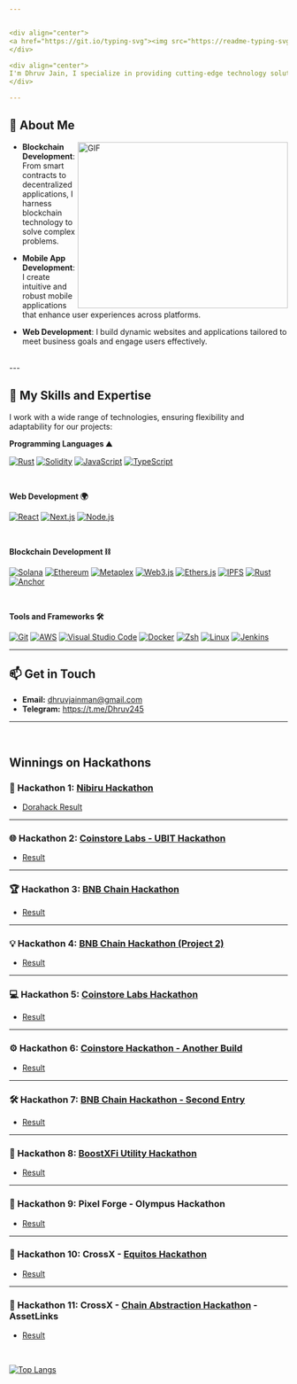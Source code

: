 ```yaml
---


<div align="center">
<a href="https://git.io/typing-svg"><img src="https://readme-typing-svg.herokuapp.com?font=Fira+Code&duration=500&pause=1000&color=0A93E2&background=FF000000&width=435&lines=Hello%2C+I'm+Dhruv+Jain;Leading+Innovative+Tech+Projects;Empowering+Business+with+Technology..." alt="Typing SVG" /></a>
</div>

<div align="center">
I'm Dhruv Jain, I specialize in providing cutting-edge technology solutions across various sectors. My expertise spans blockchain development, mobile app development, and web development, ensuring that I meet my clients' diverse needs with the latest technologies.
</div>

---
```


## 🧐 About Me

<img align="right" alt="GIF" src="https://user-images.githubusercontent.com/33197180/125737592-447b9a2b-cbdd-44d4-9e8b-a990e88cac29.gif?raw=true" width="380" height="300" />

- **Blockchain Development**: From smart contracts to decentralized applications, I harness blockchain technology to solve complex problems.

- **Mobile App Development**: I create intuitive and robust mobile applications that enhance user experiences across platforms.

- **Web Development**: I build dynamic websites and applications tailored to meet business goals and engage users effectively.
</br>
--- 
</br>

## 🚀 My Skills and Expertise

I work with a wide range of technologies, ensuring flexibility and adaptability for our projects:

**Programming Languages ⛰️**

[![Rust](https://img.shields.io/badge/Rust-000000?style=for-the-badge&logo=rust&logoColor=white)](https://www.rust-lang.org/)
[![Solidity](https://img.shields.io/badge/Solidity-363636?style=for-the-badge&logo=solidity&logoColor=white)](https://soliditylang.org/)
[![JavaScript](https://img.shields.io/badge/JavaScript-F7DF1E?style=for-the-badge&logo=javascript&logoColor=black)](https://developer.mozilla.org/en-US/docs/Web/JavaScript)
[![TypeScript](https://img.shields.io/badge/TypeScript-3178C6?style=for-the-badge&logo=typescript&logoColor=white)](https://www.typescriptlang.org/)

<br>

**Web Development 🌍**

[![React](https://img.shields.io/badge/React-20232A?style=for-the-badge&logo=react&logoColor=61DAFB)](https://reactjs.org/)
[![Next.js](https://img.shields.io/badge/Next.js-000000?style=for-the-badge&logo=next.js&logoColor=white)](https://nextjs.org/)
[![Node.js](https://img.shields.io/badge/Node.js-339933?style=for-the-badge&logo=node.js&logoColor=white)](https://nodejs.org/)

<br>

**Blockchain Development ⛓️**

[![Solana](https://img.shields.io/badge/Solana-000000?style=for-the-badge&logo=solana&logoColor=white)](https://solana.com/)
[![Ethereum](https://img.shields.io/badge/Ethereum-3C3C3D?style=for-the-badge&logo=ethereum&logoColor=white)](https://ethereum.org/)
[![Metaplex](https://img.shields.io/badge/Metaplex-20232A?style=for-the-badge&logo=metaplex&logoColor=blue)](https://www.metaplex.com/)
[![Web3.js](https://img.shields.io/badge/Web3.js-F16822?style=for-the-badge&logo=web3dotjs&logoColor=white)](https://web3js.readthedocs.io/)
[![Ethers.js](https://img.shields.io/badge/Ethers.js-276FD6?style=for-the-badge&logo=ethers-dot-js&logoColor=white)](https://docs.ethers.io/)
[![IPFS](https://img.shields.io/badge/IPFS-65C2CB?style=for-the-badge&logo=ipfs&logoColor=white)](https://ipfs.io/)
[![Rust](https://img.shields.io/badge/Rust-000000?style=for-the-badge&logo=rust&logoColor=white)](https://www.rust-lang.org/)
[![Anchor](https://img.shields.io/badge/Anchor-FF0000?style=for-the-badge&logo=anchor&logoColor=white)](https://project-serum.github.io/anchor/)

<br>

**Tools and Frameworks 🛠️**

[![Git](https://img.shields.io/badge/Git-F05032?style=for-the-badge&logo=git&logoColor=white)](https://git-scm.com/)
[![AWS](https://img.shields.io/badge/AWS-FF9900?style=for-the-badge&logo=amazon-aws&logoColor=white)](https://aws.amazon.com/)
[![Visual Studio Code](https://img.shields.io/badge/Visual_Studio_Code-007ACC?style=for-the-badge&logo=visual-studio-code&logoColor=white)](https://code.visualstudio.com/)
[![Docker](https://img.shields.io/badge/Docker-2496ED?style=for-the-badge&logo=docker&logoColor=white)](https://www.docker.com/)
[![Zsh](https://img.shields.io/badge/Zsh-4E9A06?style=for-the-badge&logo=gnupg&logoColor=white)](https://www.zsh.org/)
[![Linux](https://img.shields.io/badge/Linux-FCC624?style=for-the-badge&logo=linux&logoColor=black)](https://www.linux.org/)
[![Jenkins](https://img.shields.io/badge/Jenkins-D24939?style=for-the-badge&logo=jenkins&logoColor=white)](https://www.jenkins.io/)

---

## 📫 Get in Touch

- **Email:** dhruvjainman@gmail.com
- **Telegram:** https://t.me/Dhruv245



---
<br>

## Winnings on Hackathons

### 🚀 Hackathon 1: [Nibiru Hackathon](https://dorahacks.io/buidl/13870)
- [Dorahack Result](https://x.com/nibiruchain/status/1809381527069102235?s=46)

---

### 🌐 Hackathon 2: [Coinstore Labs - UBIT Hackathon](https://dorahacks.io/buidl/13975)
- [Result](https://dorahacks.io/hackathon/coinstorelabs-ubit-hackathon/results)

---

### 🏆 Hackathon 3: [BNB Chain Hackathon](https://dorahacks.io/buidl/15626)
- [Result](https://x.com/BNBCHAIN/status/1841553750093398087/photo/1)

---

### 💡 Hackathon 4: [BNB Chain Hackathon (Project 2)](https://dorahacks.io/buidl/14964/)
- [Result](https://x.com/BNBCHAIN/status/1841553750093398087/photo/1)

---

### 💻 Hackathon 5: [Coinstore Labs Hackathon](https://dorahacks.io/buidl/13975)
- [Result](https://x.com/CoinstoreExc/status/1839249552127439128)

---

### ⚙️ Hackathon 6: [Coinstore Hackathon - Another Build](https://dorahacks.io/buidl/16330/)
- [Result](https://x.com/CoinstoreExc/status/1839249552127439128)

---

### 🛠 Hackathon 7: [BNB Chain Hackathon - Second Entry](https://dorahacks.io/buidl/15626)
- [Result](https://x.com/CoinstoreExc/status/1839249552127439128)

---

### 🎯 Hackathon 8: [BoostXFi Utility Hackathon](https://dorahacks.io/buidl/16665)
- [Result](https://dorahacks.io/hackathon/boostxfiutility/winners-results)

---

### 🎨 Hackathon 9: Pixel Forge - Olympus Hackathon
- [Result](https://movementlabs.notion.site/Olympus-Hackathon-Finalists-588d4533f53a4a32b0a67f7cb9846452)

---

### 🎨 Hackathon 10: CrossX - [Equitos Hackathon](https://dorahacks.io/buidl/16570)
- [Result](https://t.me/EquitoNetwork/33633)
  
---

### 🎨 Hackathon 11: CrossX - [Chain Abstraction Hackathon](https://www.encode.club/chain-abstraction-hackathon) - AssetLinks
- [Result](https://discord.com/channels/705799923014041651/1264888439929569280/1311284134752030752)
  
<br>



<!-- [![Dhruv's GitHub stats](https://github-readme-stats.vercel.app/api?username=dhruv-username)](https://github.com/dhruv-username/github-readme-stats) -->


[![Top Langs](https://github-readme-stats.vercel.app/api/top-langs/?username=dhruv245&layout=donut-vertical)](https://github.com/anuraghazra/github-readme-stats)



